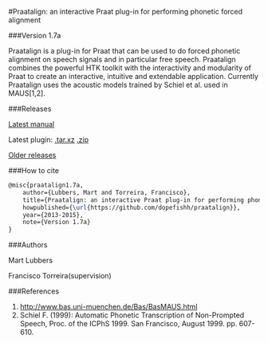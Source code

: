 #Praatalign: an interactive Praat plug-in for performing phonetic forced alignment

###Version 1.7a

Praatalign is a plug-in for Praat that can be used to do forced phonetic
alignment on speech signals and in particular free speech. Praatalign combines
the powerful HTK toolkit with the interactivity and modularity of Praat to
create an interactive, intuitive and extendable application. Currently
Praatalign uses the acoustic models trained by Schiel et al. used in MAUS\[1,2\].

###Releases

[Latest manual](https://github.com/dopefishh/praatalign/releases/download/v1.7a/book_1.7a.pdf)

Latest plugin:
[.tar.xz](https://github.com/dopefishh/praatalign/releases/download/v1.7a/praatalign_1.7a.tar.xz)
[.zip](https://github.com/dopefishh/praatalign/releases/download/v1.7a/praatalign_1.7a.zip)

[Older releases](https://github.com/dopefishh/praatalign/releases)

###How to cite

```tex
@misc{praatalign1.7a,
	author={Lubbers, Mart and Torreira, Francisco},
	title={Praatalign: an interactive Praat plug-in for performing phonetic forced alignment},
	howpublished={\url{https://github.com/dopefishh/praatalign}},
	year={2013-2015},
	note={Version 1.7a}
}
```

###Authors

Mart Lubbers

Francisco Torreira(supervision)

###References
1. http://www.bas.uni-muenchen.de/Bas/BasMAUS.html
2. Schiel F. (1999): Automatic Phonetic Transcription of Non-Prompted Speech, Proc. of the ICPhS 1999. San Francisco, August 1999. pp. 607-610.
